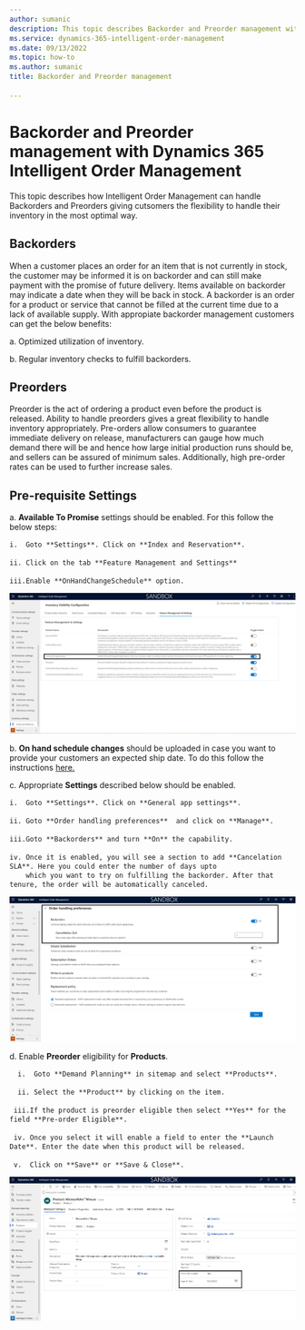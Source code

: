 ```yaml
---
author: sumanic
description: This topic describes Backorder and Preorder management with D365 Intelligent Order Management.
ms.service: dynamics-365-intelligent-order-management
ms.date: 09/13/2022
ms.topic: how-to
ms.author: sumanic
title: Backorder and Preorder management

---
```


# Backorder and Preorder management with Dynamics 365 Intelligent Order Management

This topic describes how Intelligent Order Management can handle Backorders and Preorders giving cutsomers the flexibility to handle their inventory in the most optimal way.

## Backorders
When a customer places an order for an item that is not currently in stock, the customer may be informed it is on backorder and can still make payment with the promise of future delivery. Items available on backorder may indicate a date when they will be back in stock. 
A backorder is an order for a product or service that cannot be filled at the current time due to a lack of available supply.
With appropiate backorder management customers can get the below benefits:

a. Optimized utilization of inventory.

b. Regular inventory checks to fulfill backorders.

## Preorders
Preorder is the act of ordering a product even before the product is released. Ability to handle preorders gives a great flexibility to handle inventory appropriately.
Pre-orders allow consumers to guarantee immediate delivery on release, manufacturers can gauge how much demand there will be and hence how large initial production runs 
should be, and sellers can be assured of minimum sales. Additionally, high pre-order rates can be used to further increase sales.

## Pre-requisite Settings

a. **Available To Promise** settings should be enabled. For this follow the below steps:

    i.  Goto **Settings**. Click on **Index and Reservation**.
   
    ii. Click on the tab **Feature Management and Settings**
   
    iii.Enable **OnHandChangeSchedule** option.
![ATP.](media/ATP.png)

b. **On hand schedule changes** should be uploaded in case you want to provide your customers an expected ship date. To do this follow the instructions [here.](https://docs.microsoft.com/en-us/dynamics365/supply-chain/inventory/inventory-visibility-available-to-promise)

c. Appropriate **Settings** described below should be enabled.

    i.  Goto **Settings**. Click on **General app settings**.
   
    ii. Goto **Order handling preferences**  and click on **Manage**.
   
    iii.Goto **Backorders** and turn **On** the capability.
   
    iv. Once it is enabled, you will see a section to add **Cancelation SLA**. Here you could enter the number of days upto 
        which you want to try on fulfilling the backorder. After that tenure, the order will be automatically canceled.
        
   ![Backorder Product.](media/Backorder.png)
   
d. Enable **Preorder** eligibility for **Products**. 
  
      i.  Goto **Demand Planning** in sitemap and select **Products**.
   
      ii. Select the **Product** by clicking on the item.
   
     iii.If the product is preorder eligible then select **Yes** for the field **Pre-order Eligible**.
   
     iv. Once you select it will enable a field to enter the **Launch Date**. Enter the date when this product will be released.
   
     v.  Click on **Save** or **Save & Close**.

![Preorder Product.](media/Preorder.png)
